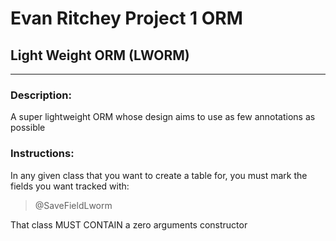 # Evan Ritchey Project 1 ORM
## Light Weight ORM (LWORM)
___
### Description:
A super lightweight ORM whose design aims to use as few annotations as possible
### Instructions:
In any given class that you want to create a table for, you must mark the fields you want tracked with:
> @SaveFieldLworm

That class MUST CONTAIN a zero arguments constructor


